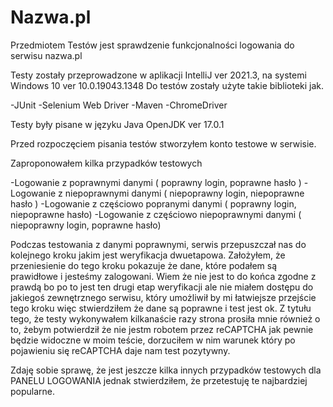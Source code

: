 # Nazwa.pl

Przedmiotem Testów jest sprawdzenie funkcjonalności logowania do serwisu nazwa.pl

Testy zostały przeprowadzone w aplikacji IntelliJ ver 2021.3, na systemi Windows 10 ver 10.0.19043.1348
Do testów zostały użyte takie biblioteki jak. 

-JUnit 
-Selenium Web Driver
-Maven
-ChromeDriver

Testy były pisane w języku Java OpenJDK ver 17.0.1

Przed rozpoczęciem pisania testów stworzyłem konto testowe w serwisie. 

Zaproponowałem kilka przypadków testowych

-Logowanie z poprawnymi danymi ( poprawny login, poprawne hasło )
-Logowanie z niepoprawnymi danymi ( niepoprawny login, niepoprawne hasło ) 
-Logowanie z częściowo popranymi danymi ( poprawny login, niepoprawne hasło) 
-Logowanie z częściowo niepoprawnymi danymi ( niepoprawny login, poprawne hasło) 

Podczas testowania z danymi poprawnymi, serwis przepuszczał nas do kolejnego kroku jakim jest weryfikacja dwuetapowa.
Założyłem, że przeniesienie do tego kroku pokazuje że dane, które podałem są prawidłowe i jesteśmy zalogowani. Wiem że nie jest to do końca zgodne z prawdą bo po to jest ten drugi etap weryfikacji ale nie miałem dostępu do jakiegoś zewnętrznego serwisu, który umożliwił by mi łatwiejsze przejście tego kroku więc stwierdziłem że dane są poprawne i test jest ok. 
Z tytułu tego, że testy wykonywałem kilkanaście razy strona prosiła mnie również o to, żebym potwierdził że nie jestm robotem przez  reCAPTCHA jak pewnie będzie widoczne w moim teście, dorzuciłem w nim warunek który po pojawieniu się reCAPTCHA daje nam test pozytywny. 

Zdaję sobie sprawę, że jest jeszcze kilka innych przypadków testowych dla PANELU LOGOWANIA jednak stwierdziłem, że przetestuję te najbardziej popularne. 
